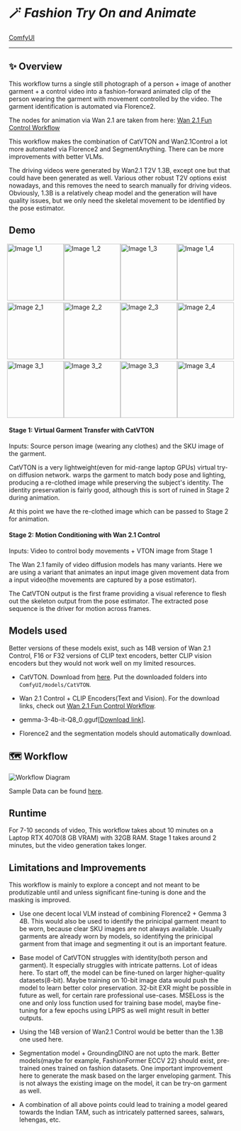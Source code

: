 # 🪄 *Fashion Try On and Animate* &nbsp;

<!-- Optional badges (example) -->
[ComfyUI](https://img.shields.io/badge/Made%20with-ComfyUI-blue?logo=data:image/svg+xml;base64,...)

---

## ✨ Overview

This workflow turns a single still photograph of a person + image of another garment + a control video into a fashion-forward animated clip of the person wearing the garment with movement controlled by the video. The garment identification is automated via Florence2.

The nodes for animation via Wan 2.1 are taken from here: [Wan 2.1 Fun Control Workflow](https://comfyui-wiki.com/en/tutorial/advanced/video/wan2.1/fun-control)

This workflow makes the combination of CatVTON and Wan2.1Control a lot more automated via Florence2 and SegmentAnything. There can be more improvements with better VLMs.

The driving videos were generated by Wan2.1 T2V 1.3B, except one but that could have been generated as well. Various other robust T2V options exist nowadays, and this removes the need to search manually for driving videos. Obviously, 1.3B is a relatively cheap model and the generation will have quality issues, but we only need the skeletal movement to be identified by the pose estimator.

## Demo

<div style="
  display: flex;
  flex-direction: column;
  row-gap: 4px;
  align-items: center;        /* center each row */
">

<div style="display:flex;gap:0px">
  <img src=https://drive.google.com/thumbnail?id=14bdy8rvFOUpuECcKYDdw3WU8dRyesmWa width=128 height=128 alt="Image 1_1">
  <img src=https://drive.google.com/thumbnail?id=1zR5l9ez45r-Xo8bKmbMRFmK7G3Z-KGq0 width=128 height=128 alt="Image 1_2">
  <img src=https://drive.google.com/thumbnail?id=1eWlZm86Dz_l42_uqnsvtBLCEORP-G0hf width=128 height=128 alt="Image 1_3">
  <img src=https://drive.google.com/thumbnail?id=1QnW2FwOuzdZ8Ip7K8jrMEQ6oUfcs2rnv width=128 height=128 alt="Image 1_4">
</div>

<div style="display:flex;gap:0px">
  <img src=https://drive.google.com/thumbnail?id=1r8WOHXE_Sd3KJPkeOlHh9fXoWSzTRVpx width=128 height=128 alt="Image 2_1">
  <img src=https://drive.google.com/thumbnail?id=1i3ZTkEbs9dcJz-dLqrulq06b2sETcgvn width=128 height=128 alt="Image 2_2">
  <img src=https://drive.google.com/thumbnail?id=1_MjlNAHDN2ynYIxcdj4_Aunh48GjrLms width=128 height=128 alt="Image 2_3">
  <img src=https://drive.google.com/thumbnail?id=1kYYEpBBFB6IwUIH2s2UKPjtxwQ-I17AV width=128 height=128 alt="Image 2_4">
</div>

<div style="display:flex;gap:0px">
  <img src=https://drive.google.com/thumbnail?id=1kC2aKWcGwRnbUSmrMsL-dR9Fc3Pt-G_U width=128 height=128 alt="Image 3_1">
  <img src=https://drive.google.com/thumbnail?id=1rjoKWZptZyVARO-apYoErkbjmEymXupa width=128 height=128 alt="Image 3_2">
  <img src=https://drive.google.com/thumbnail?id=1EBV1kxT_a6bgoQrUH6mDDMtBCxvEwR5Q width=128 height=128 alt="Image 3_3">
  <img src=https://drive.google.com/thumbnail?id=1BtDTYK2RSeRYCa8ir5Rl5tuOT20NEjkL width=128 height=128 alt="Image 3_4">
</div>
</div>

#### Stage 1: Virtual Garment Transfer with CatVTON

Inputs: Source person image (wearing any clothes) and the SKU image of the garment.

CatVTON is a very lightweight(even for mid-range laptop GPUs) virtual try-on diffusion network. warps the garment to match body pose and lighting, producing a re-clothed image while preserving the subject's identity. The identity preservation is fairly good, although this is sort of ruined in Stage 2 during animation.

At this point we have the re-clothed image which can be passed to Stage 2 for animation. 

#### Stage 2: Motion Conditioning with Wan 2.1 Control

Inputs: Video to control body movements + VTON image from Stage 1

The Wan 2.1 family of video diffusion models has many variants. Here we are using a variant that animates an input image given movement data from a input video(the movements are captured by a pose estimator).

The CatVTON output is the first frame providing a visual reference to flesh out the skeleton output from the pose estimator. The extracted pose sequence is the driver for motion across frames.

## Models used

Better versions of these models exist, such as 14B version of Wan 2.1 Control, F16 or F32 versions of CLIP text encoders, better CLIP vision encoders but they would not work well on my limited resources.

- CatVTON. Download from [here](https://drive.google.com/drive/folders/1TJNNql7UfDPVgHJuItDDjowycN5jpC5o). Put the downloaded folders into `ComfyUI/models/CatVTON`.

- Wan 2.1 Control + CLIP Encoders(Text and Vision). For the download links, check out [Wan 2.1 Fun Control Workflow](https://comfyui-wiki.com/en/tutorial/advanced/video/wan2.1/fun-control).

- gemma-3-4b-it-Q8_0.gguf[[Download link](https://huggingface.co/unsloth/gemma-3-4b-it-GGUF/blob/main/gemma-3-4b-it-Q8_0.gguf)].

- Florence2 and the segmentation models should automatically download.

## 🗺️ Workflow
![Workflow Diagram](https://drive.google.com/thumbnail?id=1QqpipQ18ZKScNqodPybOaC0v5E12aE5P&sz=w1600)

Sample Data can be found [here](https://drive.google.com/drive/folders/1PgV-BMcbaVqJqkTdD4iOALoirxvOPpQB?usp=drive_link).

## Runtime
For 7-10 seconds of video, This workflow takes about 10 minutes on a Laptop RTX 4070(8 GB VRAM) with 32GB RAM. Stage 1 takes around 2 minutes, but the video generation takes longer.

## Limitations and Improvements

This workflow is mainly to explore a concept and not meant to be produtizable until and unless significant fine-tuning is done and the masking is improved.

- Use one decent local VLM instead of combining Florence2 + Gemma 3 4B. This would also be used to identify the prinicipal garment meant to be worn, because clear SKU images are not always available. Usually garments are already worn by models, so identifying the prinicipal garment from that image and segmenting it out is an important feature.

- Base model of CatVTON struggles with identity(both person and garment). It especially struggles with intricate patterns. Lot of ideas here. To start off, the model can be fine-tuned on larger higher-quality datasets(8-bit). Maybe training on 10-bit image data would push the model to learn better color preservation. 32-bit EXR might be possible in future as well, for certain rare professional use-cases. MSELoss is the one and only loss function used for training base model, maybe fine-tuning for a few epochs using LPIPS as well might result in better outputs.

- Using the 14B version of Wan2.1 Control would be better than the 1.3B one used here.

- Segmentation model + GroundingDINO are not upto the mark. Better models(maybe for example, FashionFormer ECCV 22) should exist, pre-trained ones trained on fashion datasets. One important improvement here to generate the mask based on the larger enveloping garment. This is not always the existing image on the model, it can be try-on garment as well.

- A combination of all above points could lead to training a model geared towards the Indian TAM, such as intricately patterned sarees, salwars, lehengas, etc.
